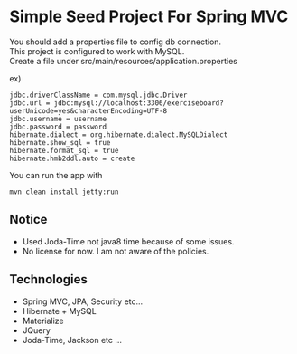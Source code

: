 Simple Seed Project For Spring MVC
==================================

You should add a properties file to config db connection.  
This project is configured to work with MySQL.  
Create a file under src/main/resources/application.properties

ex)  

    jdbc.driverClassName = com.mysql.jdbc.Driver
    jdbc.url = jdbc:mysql://localhost:3306/exerciseboard?userUnicode=yes&characterEncoding=UTF-8
    jdbc.username = username
    jdbc.password = password
    hibernate.dialect = org.hibernate.dialect.MySQLDialect
    hibernate.show_sql = true
    hibernate.format_sql = true
    hibernate.hmb2ddl.auto = create

You can run the app with

    mvn clean install jetty:run

Notice
-------
* Used Joda-Time not java8 time because of some issues.
* No license for now. I am not aware of the policies.

Technologies
----------
* Spring MVC, JPA, Security etc...
* Hibernate + MySQL
* Materialize
* JQuery
* Joda-Time, Jackson etc ...
